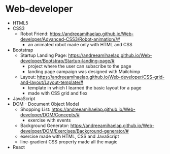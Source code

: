 # Web-developer
 - HTML5
 - CSS3
   - Robot Friend: https://andreeamihaelap.github.io/Web-developer/Advanced-CSS3/Robot-animation//#
     - an animated robot made only with HTML and CSS
 - Bootstrap
   - Startup Landing Page: https://andreeamihaelap.github.io/Web-developer/Bootstrap/Startup-landing-page/#
      - project where the user can subscribe to the page
      - landing page campaign was designed with Mailchimp
   - Layout: https://andreeamihaelap.github.io/Web-developer/CSS-grid-and-layout/Layout-template/#
     - template in which I learned the basic layout for a page
     - made with CSS grid and flex
 - JavaScript
 - DOM - Document Object Model
   - Shopping List: https://andreeamihaelap.github.io/Web-developer/DOM/Concepts/#
     - exercise with events
   -  Background Generator: https://andreeamihaelap.github.io/Web-developer/DOM/Exercises/Background-generator/#
     - exercise made with HTML, CSS and JavaScript
     - line-gradient CSS property made all the magic
  - React